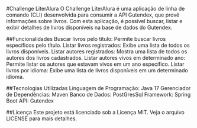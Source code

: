 #Challenge LiterAlura
O Challenge LiterAlura é uma aplicação de linha de comando (CLI) desenvolvida para consumir a API Gutendex, que provê informações sobre livros. Com esta aplicação, é possível buscar, listar e exibir detalhes de livros disponíveis na base de dados do Gutendex.

##Funcionalidades
Buscar livros pelo título: Permite buscar livros específicos pelo título.
Listar livros registrados: Exibe uma lista de todos os livros disponíveis.
Listar autores registrados: Mostra uma lista de todos os autores dos livros cadastrados.
Listar autores vivos em determinado ano: Permite listar os autores que estavam vivos em um ano específico.
Listar livros por idioma: Exibe uma lista de livros disponíveis em um determinado idioma.

##Tecnologias Utilizadas
Linguagem de Programação: Java 17
Gerenciador de Dependências: Maven
Banco de Dados: PostGresSql
Framework: Spring Boot
API: Gutendex

##Licença
Este projeto está licenciado sob a Licença MIT. Veja o arquivo LICENSE para mais detalhes.
